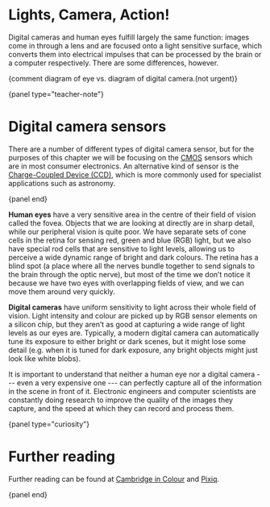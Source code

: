 # Lights, Camera, Action!


Digital cameras and human eyes fulfill largely the same function: images come in through a lens and are focused onto a light sensitive surface, which converts them into electrical impulses that can be processed by the brain or a computer respectively.
There are some differences, however.

{comment diagram of eye vs. diagram of digital camera.(not urgent)}

{panel type="teacher-note"}

# Digital camera sensors

There are a number of different types of digital camera sensor, but for the purposes of this chapter we will be focusing on the [CMOS](https://en.wikipedia.org/wiki/CMOS_sensor") sensors which are in most consumer electronics.
An alternative kind of sensor is the [Charge-Coupled Device (CCD)](https://en.wikipedia.org/wiki/Charge-coupled_device), which is more commonly used for specialist applications such as astronomy.

{panel end}

**Human eyes** have a very sensitive area in the centre of their field of vision called the fovea.
Objects that we are looking at directly are in sharp detail, while our peripheral vision is quite poor.
We have separate sets of cone cells in the retina for sensing red, green and blue (RGB) light, but we also have special rod cells that are sensitive to light levels, allowing us to perceive a wide dynamic range of bright and dark colours.
The retina has a blind spot (a place where all the nerves bundle together to send signals to the brain through the optic nerve), but most of the time we don’t notice it because we have two eyes with overlapping fields of view, and we can move them around very quickly.

**Digital cameras** have uniform sensitivity to light across their whole field of vision.
Light intensity and colour are picked up by RGB sensor elements on a silicon chip, but they aren’t as good at capturing a wide range of light levels as our eyes are.
Typically, a modern digital camera can automatically tune its exposure to either bright or dark scenes, but it might lose some detail (e.g. when it is tuned for dark exposure, any bright objects might just look like white blobs).

It is important to understand that neither a human eye nor a digital camera  --- even a very expensive one --- can perfectly capture all of the information in the scene in front of it.
Electronic engineers and computer scientists are constantly doing research to improve the quality of the images they capture, and the speed at which they can record and process them.

{panel type="curiosity"}

# Further reading

Further reading can be found at [Cambridge in Colour](http://www.cambridgeincolour.com/tutorials/cameras-vs-human-eye.htm) and [Pixiq](https://web.archive.org/web/20130309170941/http://www.pixiq.com/article/eyes-vs-cameras).

{panel end}
